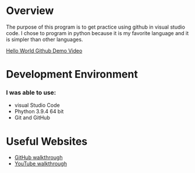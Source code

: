 # Overview
The purpose of this program is to get practice using github in visual studio code. I chose to program in python because it is my favorite language and it is simpler than other languages.

[Hello World Github Demo Video](https://youtu.be/cewHttuKooA)

# Development Environment

### I was able to use:

* visual Studio Code
* Phython 3.9.4 64 bit
* Git and GitHub

# Useful Websites

* [GitHub walkthrough](https://video.byui.edu/media/t/1_zyyx43ke)
* [YouTube walkthrough](https://support.google.com/youtube/answer/57407)
